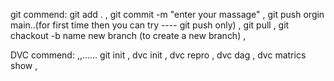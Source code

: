 git commend:
git add . ,
git commit -m "enter your massage" ,
git push orgin main..(for first time then you can try ---- git push only) ,
git pull ,
git chackout -b name new branch (to create a new branch) ,

DVC commend:    ,,......
git init ,
dvc init ,
dvc repro ,
dvc dag ,
dvc matrics show ,
